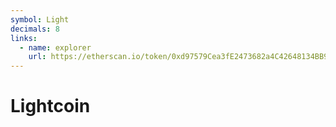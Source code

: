 ```yaml
---
symbol: Light
decimals: 8
links:
  - name: explorer
    url: https://etherscan.io/token/0xd97579Cea3fE2473682a4C42648134BB982433B9
---
```


# Lightcoin
